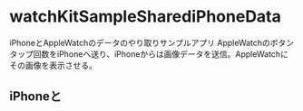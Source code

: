 # watchKitSampleSharediPhoneData
iPhoneとAppleWatchのデータのやり取りサンプルアプリ
AppleWatchのボタンタップ回数をiPhoneへ送り、iPhoneからは画像データを送信。AppleWatchにその画像を表示させる。

## iPhoneと
